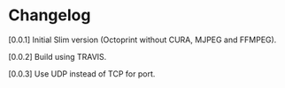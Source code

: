 # Changelog

[0.0.1]
Initial Slim version (Octoprint without CURA, MJPEG and FFMPEG).

[0.0.2]
Build using TRAVIS.

[0.0.3]
Use UDP instead of TCP for port.
